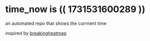 # time_now is (( 1731531600289 ))

an automated repo that shows the currnent time

inspired by [breakingheatmap](https://github.com/breakingheatmap/breakingheatmap)